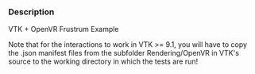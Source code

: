 ### Description

VTK + OpenVR Frustrum Example

Note that for the interactions to work in VTK >= 9.1, you will have to copy the .json manifest files from the
subfolder Rendering/OpenVR in VTK's source to the working directory in which the tests are run!